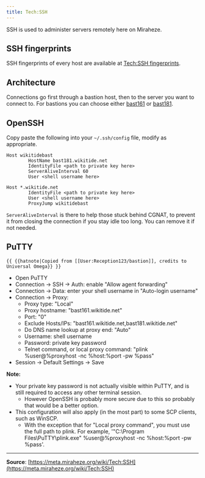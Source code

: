 ```yaml
---
title: Tech:SSH
---
```


SSH is used to administer servers remotely here on Miraheze.

## SSH fingerprints

SSH fingerprints of every host are available at [Tech:SSH fingerprints](Tech:SSH_fingerprints.md).

## Architecture

Connections go first through a bastion host, then to the server you want to connect to. For bastions you can choose either [bast161](Tech:Bast161.md) or [bast181](Tech:Bast181.md).

## OpenSSH

Copy paste the following into your `~/.ssh/config` file, modify as appropriate.

```
Host wikitidebast
        HostName bast181.wikitide.net
        IdentityFile <path to private key here>
        ServerAliveInterval 60
        User <shell username here>

Host *.wikitide.net
        IdentityFile <path to private key here>
        User <shell username here>
        ProxyJump wikitidebast
```

`ServerAliveInterval` is there to help those stuck behind CGNAT, to prevent it from closing the connection if you stay idle too long. You can remove it if not needed.

## PuTTY

 `{{ {{hatnote|Copied from [[User:Reception123/bastion]], credits to Universal Omega}} }}`

* Open PuTTY
* Connection -> SSH -> Auth: enable "Allow agent forwarding"
* Connection -> Data: enter your shell username in "Auto-login username"
* Connection -> Proxy:
   * Proxy type: "Local"
   * Proxy hostname: "bast161.wikitide.net"
   * Port: "0"
   * Exclude Hosts/IPs: "bast161.wikitide.net,bast181.wikitide.net"
   * Do DNS name lookup at proxy end: "Auto"
   * Username: shell username
   * Password: private key password
   * Telnet command, or local proxy command: "plink %user@%proxyhost -nc %host:%port -pw %pass"
* Session -> Default Settings -> Save

**Note:**
* Your private key password is not actually visible within PuTTY, and is still required to access any other terminal session.
   * However OpenSSH is probably more secure due to this so probably that would be a better option.
* This configuration will also apply (in the most part) to some SCP clients, such as WinSCP.
   * With the exception that for "Local proxy command", you must use the full path to plink. For example, '"C:\\Program Files\\PuTTY\\plink.exe" %user@%proxyhost -nc %host:%port -pw %pass'.

----
**Source**: [https://meta.miraheze.org/wiki/Tech:SSH](https://meta.miraheze.org/wiki/Tech:SSH)